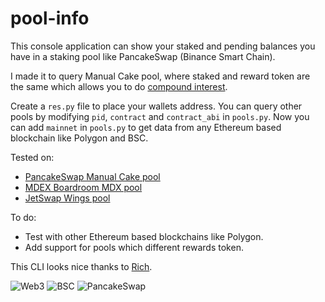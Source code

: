 # pool-info

This console application can show your staked and pending balances you have in a staking pool like PancakeSwap (Binance Smart Chain).

I made it to query Manual Cake pool, where staked and reward token are the same which allows you to do [compound interest](https://github.com/luisgdev/farm-calc). 

Create a `res.py` file to place your wallets address.
You can query other pools by modifying `pid`, `contract` and `contract_abi` in `pools.py`.
Now you can add `mainnet` in `pools.py` to get data from any Ethereum based blockchain like Polygon and BSC.

Tested on:
- [PancakeSwap Manual Cake pool](https://bscscan.com/address/0x73feaa1eE314F8c655E354234017bE2193C9E24E#code)
- [MDEX Boardroom MDX pool](https://bscscan.com/address/0x6aEE12e5Eb987B3bE1BA8e621BE7C4804925bA68#code)
- [JetSwap Wings pool](https://bscscan.com/address/0x63d6ec1cdef04464287e2af710ffef9780b6f9f5#code)

To do:
- Test with other Ethereum based blockchains like Polygon.
- Add support for pools which different rewards token.

This CLI looks nice thanks to [Rich](https://github.com/willmcgugan/rich). 

![Web3](https://img.shields.io/badge/-Web3.py-gray?style=flat&logo=ethereum)
![BSC](https://img.shields.io/badge/-BSC-gray?style=flat&logo=binance)
![PancakeSwap](https://img.shields.io/badge/-%F0%9F%A5%9E%20PancakeSwap-gray?style=flat)
